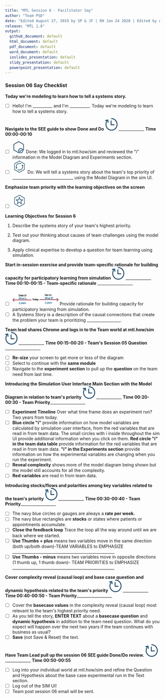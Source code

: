 ```yaml
---
title: "MTL Session 6 - Facilitator Say"
author: "Team PSD"
date: "Edited August 27, 2019 by SP & JF | RH Jan 24 2020 | Edited by Anthony 5 February 2020 | RH Feb 18 2020 | RH March 2 2020"
release: "MTL 1.8"
output: 
  github_document: default
  html_document: default
  pdf_document: default
  word_document: default
  ioslides_presentation: default
  slidy_presentation: default
  powerpoint_presentation: default
---
```


### Session 06 Say Checklist

**Today we're modeling to learn how to tell a systems story.**

- [ ]  Hello! I'm __________ and I'm __________. Today we're modeling to learn how to tell a systems story.

**Navigate to the SEE guide to show Done and Do**
[<img src = "https://github.com/lzim/teampsd/blob/master/resources/icons/timestamp.png" height = "40" width = "40" style ="display: inline-block"/>](#DontClick) _____________ **Time 00:00-00:10** 

- [ ] [<img src = "https://github.com/lzim/teampsd/blob/master/resources/icons/done.png" height = "40" width = "40">](#DontClick)    Done: We logged in to mtl.how/sim and reviewed the "i" information in the Model Diagram and Experiments section.
- [ ] [<img src = "https://github.com/lzim/teampsd/blob/master/resources/icons/do.png" height = "45" width = "45">](#DontClick)   Do: We will tell a systems story about the team's top priority of _______________________________ using the Model Diagram in the sim UI.

**Emphasize team priority with the learning objectives on the screen** 
- [ ] [<img src = "https://github.com/lzim/teampsd/blob/master/resources/icons/learning_objectives.png" height = "45" width = "45">](#DontClick)  

**Learning Objectives for Session 6**

1. Describe the systems story of your team's highest priority.

2. Test out your thinking about causes of team challenges using the model diagram.

4. Apply clinical expertise to develop a question for team learning using simulation.

**Start in-session exercise and provide team-specific rationale for building capacity for participatory learning from simulation**
[<img src = "https://github.com/lzim/teampsd/blob/master/resources/icons/timestamp.png" height = "40" width = "40" style ="display: inline-block"/>](#DontClick) _____________ **Time 00:10-00:15 - Team-specific rationale** __________________

- [ ] [<img src = "https://raw.githubusercontent.com/lzim/teampsd/master/resources/illustrations/data_ui_sim_ui.png" height = "50" width = "150">](#DontClick) Provide rationale for building capacity for participatory learning from simulation.
- [ ] A Systems Story is a description of the causal connections that create the problem your team is prioritizing _________________.  

**Team lead shares Chrome and logs in to the Team world at **mtl.how/sim****
[<img src = "https://github.com/lzim/teampsd/blob/master/resources/icons/timestamp.png" height = "40" width = "40" style ="display: inline-block"/>](#DontClick) _____________ **Time 00:15-00:20 - Team's Session 05 Question** __________________

- [ ] **Re-size** your screen to get more or less of the diagram
- [ ] Select to continue with the **same module** 
- [ ] Navigate to the **experiment section** to pull up the **question** on the team need from last time.

**Introducing the Simulation User Interface Main Section with the Model Diagram in relation to team's priority**
[<img src = "https://github.com/lzim/teampsd/blob/master/resources/icons/timestamp.png" height = "40" width = "40" style ="display: inline-block"/>](#DontClick) _____________ **Time 00:20-00:30 - Team Priority**__________________ 

- [ ] **Experiment Timeline** Over what time frame does an experiment run? Two years from today.
- [ ] **Blue circle "i"** provide information on how model variables are calculated by simulation user interface, from the red variables that are read in from team data. The small circles with i inside throughout the sim UI provide additional information when you click on them. **Red circle "i" in the team data table** provide information for the red variables that are read in from team data. **"i" in the Experiments section** provide information on how the experimental variables are changing when you run the experiment.
- [ ] **Reveal complexity** shows more of the model diagram being shown but the model still accounts for all the complexity.
- [ ] **Red variables** are read in from team data.

**Introducing stocks/flows and polarities among key variables related to the team's priority**
[<img src = "https://github.com/lzim/teampsd/blob/master/resources/icons/timestamp.png" height = "40" width = "40" style ="display: inline-block"/>](#DontClick) _____________ **Time 00:30-00:40  - Team Priority**__________________

- [ ] The navy blue circles or gauges are always a **rate per week.** 
- [ ] The navy blue rectangles are **stocks** or states where patients or appointments accumulate.
- [ ] **Close the feedback loop** Trace the loop all the way around until we are back where we started.
- [ ] **Use Thumbs + plus** means two variables move in the same direction (both up/both down)-TEAM VARIABLES to EMPHASIZE ____________________________________________________
- [ ] **Use Thumbs - minus** means two variables move in opposite directions (1 thumb up, 1 thumb down)- TEAM PRIORITIES to EMPHASIZE ____________________________________________________

**Cover complexity reveal (causal loop) and base case question and dynamic hypothesis related to the team's priority** 
[<img src = "https://github.com/lzim/teampsd/blob/master/resources/icons/timestamp.png" height = "40" width = "40" style ="display: inline-block"/>](#DontClick) _____________ **Time 00:40-00:50 - Team Priority**__________________

- [ ] Cover the **basecase values** in the complexity reveal (causal loop) most relevant to the team's highest priority need.
- [ ] As you tell the story, **ENTER TEXT** about a **basecase question** and **dynamic hypothesis** in addition to the team need question. What do you expect will happen over the next two years if the team continues with business as usual? 
- [ ] **Save** (not Save & Reset) the text.

**Have Team Lead pull up the session 06 SEE guide Done/Do review.**
[<img src = "https://github.com/lzim/teampsd/blob/master/resources/icons/timestamp.png" height = "40" width = "40" style ="display: inline-block"/>](#DontClick) _____________ **Time 00:50-00:55**  

- [ ] Log into your individual world at mtl.how/sim and refine the Question and Hypothesis about the base case experimental run in the Text section.
- [ ] Log out of the SIM UI! 
- [ ] Team post session 06 email will be sent.
